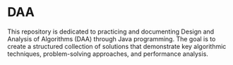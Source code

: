 # DAA
This repository is dedicated to practicing and documenting Design and Analysis of Algorithms (DAA) through Java programming. The goal is to create a structured collection of solutions that demonstrate key algorithmic techniques, problem-solving approaches, and performance analysis.
